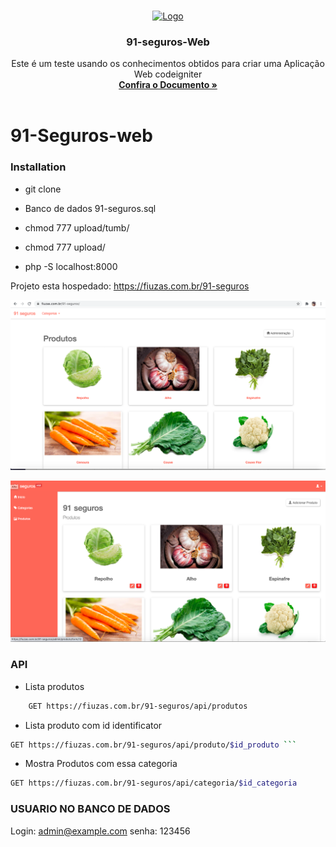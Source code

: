 
<!-- PROJECT LOGO -->
<br />
<p align="center">
  <a href="">
    <img src="git_imagem/logo.png" alt="Logo">
  </a>

  <h3 align="center">91-seguros-Web</h3>
</p>

  <p align="center">
    Este é um teste usando os conhecimentos obtidos para criar uma Aplicação Web codeigniter
    <br />
    <a href=""><strong>Confira o Documento »</strong></a>
    <br />
    <br />
  </p>


# 91-Seguros-web


### Installation

* git clone

* Banco de dados 91-seguros.sql

* chmod 777 upload/tumb/

* chmod 777 upload/

* php -S localhost:8000

Projeto esta hospedado: https://fiuzas.com.br/91-seguros


<p align="center">
  <a href="">
    <img src="git_images/1.png" alt="Logo">
  </a>
</p>

<p align="center">
  <a href="">
    <img src="git_images/2.png" alt="Logo">
  </a>
</p>

### API

* Lista produtos
```sh 
    GET https://fiuzas.com.br/91-seguros/api/produtos 
```

* Lista produto com id identificator
```sh 
GET https://fiuzas.com.br/91-seguros/api/produto/$id_produto ```
```

* Mostra Produtos com essa categoria
```sh
GET https://fiuzas.com.br/91-seguros/api/categoria/$id_categoria
```

### USUARIO NO BANCO DE DADOS
Login: admin@example.com
senha: 123456
###



